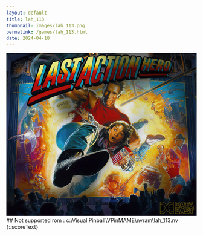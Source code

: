 ```yaml
---
layout: default
title: lah_113
thumbnail: images/lah_113.png
permalink: /games/lah_113.html
date: 2024-04-18
---
```


<img src="../images/lah_113.png" class="gameThumbnail img-fluid mx-auto align-middle">
## Not supported rom : c:\Visual Pinball\VPinMAME\nvram\lah_113.nv
{:.scoreText}

